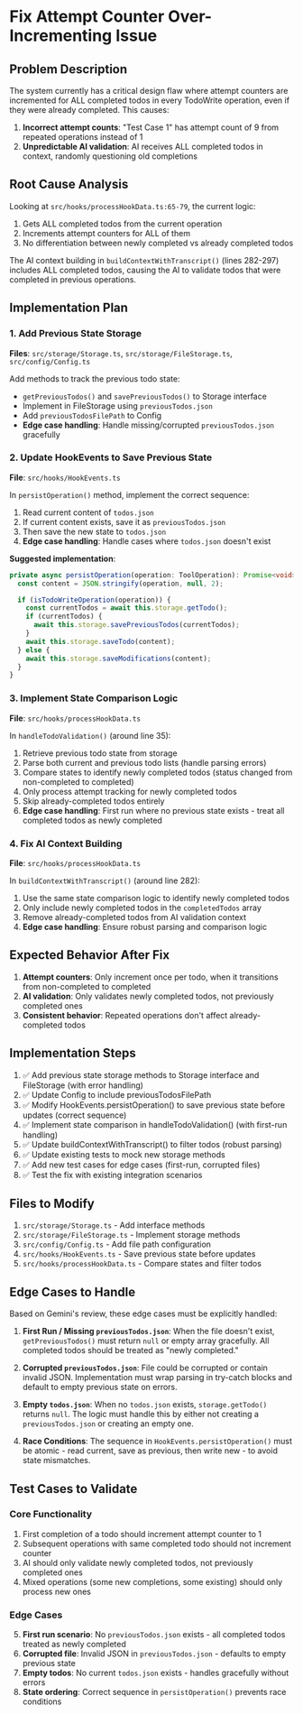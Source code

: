 # Fix Attempt Counter Over-Incrementing Issue

## Problem Description

The system currently has a critical design flaw where attempt counters are incremented for ALL completed todos in every TodoWrite operation, even if they were already completed. This causes:

1. **Incorrect attempt counts**: "Test Case 1" has attempt count of 9 from repeated operations instead of 1
2. **Unpredictable AI validation**: AI receives ALL completed todos in context, randomly questioning old completions

## Root Cause Analysis

Looking at `src/hooks/processHookData.ts:65-79`, the current logic:

1. Gets ALL completed todos from the current operation
2. Increments attempt counters for ALL of them
3. No differentiation between newly completed vs already completed todos

The AI context building in `buildContextWithTranscript()` (lines 282-297) includes ALL completed todos, causing the AI to validate todos that were completed in previous operations.

## Implementation Plan

### 1. Add Previous State Storage

**Files**: `src/storage/Storage.ts`, `src/storage/FileStorage.ts`, `src/config/Config.ts`

Add methods to track the previous todo state:

- `getPreviousTodos()` and `savePreviousTodos()` to Storage interface
- Implement in FileStorage using `previousTodos.json`
- Add `previousTodosFilePath` to Config
- **Edge case handling**: Handle missing/corrupted `previousTodos.json` gracefully

### 2. Update HookEvents to Save Previous State

**File**: `src/hooks/HookEvents.ts`

In `persistOperation()` method, implement the correct sequence:

1. Read current content of `todos.json`
2. If current content exists, save it as `previousTodos.json`
3. Then save the new state to `todos.json`
4. **Edge case handling**: Handle cases where `todos.json` doesn't exist

**Suggested implementation**:

```typescript
private async persistOperation(operation: ToolOperation): Promise<void> {
  const content = JSON.stringify(operation, null, 2);

  if (isTodoWriteOperation(operation)) {
    const currentTodos = await this.storage.getTodo();
    if (currentTodos) {
      await this.storage.savePreviousTodos(currentTodos);
    }
    await this.storage.saveTodo(content);
  } else {
    await this.storage.saveModifications(content);
  }
}
```

### 3. Implement State Comparison Logic

**File**: `src/hooks/processHookData.ts`

In `handleTodoValidation()` (around line 35):

1. Retrieve previous todo state from storage
2. Parse both current and previous todo lists (handle parsing errors)
3. Compare states to identify newly completed todos (status changed from non-completed to completed)
4. Only process attempt tracking for newly completed todos
5. Skip already-completed todos entirely
6. **Edge case handling**: First run where no previous state exists - treat all completed todos as newly completed

### 4. Fix AI Context Building

**File**: `src/hooks/processHookData.ts`

In `buildContextWithTranscript()` (around line 282):

1. Use the same state comparison logic to identify newly completed todos
2. Only include newly completed todos in the `completedTodos` array
3. Remove already-completed todos from AI validation context
4. **Edge case handling**: Ensure robust parsing and comparison logic

## Expected Behavior After Fix

1. **Attempt counters**: Only increment once per todo, when it transitions from non-completed to completed
2. **AI validation**: Only validates newly completed todos, not previously completed ones
3. **Consistent behavior**: Repeated operations don't affect already-completed todos

## Implementation Steps

1. ✅ Add previous state storage methods to Storage interface and FileStorage (with error handling)
2. ✅ Update Config to include previousTodosFilePath
3. ✅ Modify HookEvents.persistOperation() to save previous state before updates (correct sequence)
4. ✅ Implement state comparison in handleTodoValidation() (with first-run handling)
5. ✅ Update buildContextWithTranscript() to filter todos (robust parsing)
6. ✅ Update existing tests to mock new storage methods
7. ✅ Add new test cases for edge cases (first-run, corrupted files)
8. ✅ Test the fix with existing integration scenarios

## Files to Modify

1. `src/storage/Storage.ts` - Add interface methods
2. `src/storage/FileStorage.ts` - Implement storage methods
3. `src/config/Config.ts` - Add file path configuration
4. `src/hooks/HookEvents.ts` - Save previous state before updates
5. `src/hooks/processHookData.ts` - Compare states and filter todos

## Edge Cases to Handle

Based on Gemini's review, these edge cases must be explicitly handled:

1. **First Run / Missing `previousTodos.json`**: When the file doesn't exist, `getPreviousTodos()` must return `null` or empty array gracefully. All completed todos should be treated as "newly completed."

2. **Corrupted `previousTodos.json`**: File could be corrupted or contain invalid JSON. Implementation must wrap parsing in try-catch blocks and default to empty previous state on errors.

3. **Empty `todos.json`**: When no `todos.json` exists, `storage.getTodo()` returns `null`. The logic must handle this by either not creating a `previousTodos.json` or creating an empty one.

4. **Race Conditions**: The sequence in `HookEvents.persistOperation()` must be atomic - read current, save as previous, then write new - to avoid state mismatches.

## Test Cases to Validate

### Core Functionality

1. First completion of a todo should increment attempt counter to 1
2. Subsequent operations with same completed todo should not increment counter
3. AI should only validate newly completed todos, not previously completed ones
4. Mixed operations (some new completions, some existing) should only process new ones

### Edge Cases

5. **First run scenario**: No `previousTodos.json` exists - all completed todos treated as newly completed
6. **Corrupted file**: Invalid JSON in `previousTodos.json` - defaults to empty previous state
7. **Empty todos**: No current `todos.json` exists - handles gracefully without errors
8. **State ordering**: Correct sequence in `persistOperation()` prevents race conditions
